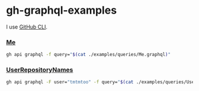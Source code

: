 # gh-graphql-examples

I use [GitHub CLI](https://github.com/cli/cli).

### [Me](./examples/queries/Me.graphql)
```sh
gh api graphql -f query="$(cat ./examples/queries/Me.graphql)"
```

### [UserRepositoryNames](./examples/queries/UserRepositoryNames.graphql)
```sh
gh api graphql -F user="tmtmtoo" -f query="$(cat ./examples/queries/UserRepositoryNames.graphql)"
```
